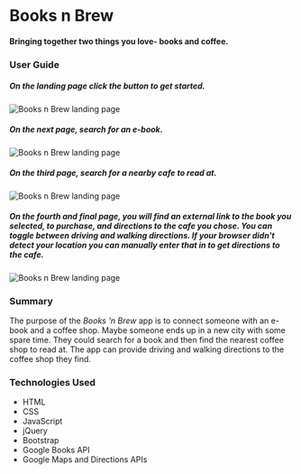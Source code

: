 # Books n Brew
#### Bringing together two things you love- books and coffee.

### User Guide
##### On the landing page click the button to get started.
![Books n Brew landing page](http://bprdev.io/img/booksnbrew/ss/landing-width1200.png)

##### On the next page, search for an e-book.
![Books n Brew landing page](http://bprdev.io/img/booksnbrew/ss/findBook-width1200.png)

##### On the third page, search for a nearby cafe to read at.
![Books n Brew landing page](http://bprdev.io/img/booksnbrew/ss/findShop-width1200.png)

##### On the fourth and final page, you will find an external link to the book you selected, to purchase, and directions to the cafe you chose. You can toggle between driving and walking directions. If your browser didn't detect your location you can manually enter that in to get directions to the cafe.
![Books n Brew landing page](http://bprdev.io/img/booksnbrew/ss/directions-width1200.png)

### Summary
The purpose of the *Books 'n Brew* app is to connect someone with an e-book and a coffee shop. Maybe someone ends up in a new city with some spare time. They could search for a book and then find the nearest coffee shop to read at. The app can provide driving and walking directions to the coffee shop they find.

### Technologies Used
- HTML
- CSS
- JavaScript
- jQuery
- Bootstrap
- Google Books API
- Google Maps and Directions APIs
